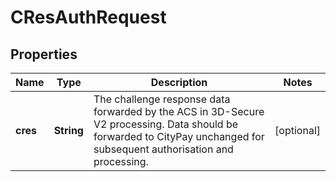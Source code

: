 

# CResAuthRequest

## Properties

Name | Type | Description | Notes
------------ | ------------- | ------------- | -------------
**cres** | **String** | The challenge response data forwarded by the ACS in 3D-Secure V2 processing. Data should be forwarded to CityPay unchanged for subsequent authorisation and processing.  |  [optional]



